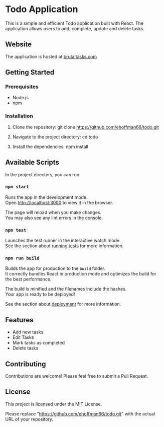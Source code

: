 # Todo Application

This is a simple and efficient Todo application built with React. The application allows users to add, complete, update and delete tasks.

## Website

The application is hosted at [brutaltasks.com](http://brutaltasks.com)

## Getting Started

### Prerequisites

- Node.js
- npm

### Installation

1. Clone the repository:
git clone https://github.com/ehoffman66/todo.git

2. Navigate to the project directory:
cd todo

3. Install the dependencies:
npm install


## Available Scripts

In the project directory, you can run:

### `npm start`

Runs the app in the development mode.\
Open [http://localhost:3000](http://localhost:3000) to view it in the browser.

The page will reload when you make changes.\
You may also see any lint errors in the console.

### `npm test`

Launches the test runner in the interactive watch mode.\
See the section about [running tests](https://facebook.github.io/create-react-app/docs/running-tests) for more information.

### `npm run build`

Builds the app for production to the `build` folder.\
It correctly bundles React in production mode and optimizes the build for the best performance.

The build is minified and the filenames include the hashes.\
Your app is ready to be deployed!

See the section about [deployment](https://facebook.github.io/create-react-app/docs/deployment) for more information.

## Features

- Add new tasks
- Edit Tasks
- Mark tasks as completed
- Delete tasks

## Contributing

Contributions are welcome! Please feel free to submit a Pull Request.

## License

This project is licensed under the MIT License.

Please replace "https://github.com/ehoffman66/todo.git" with the actual URL of your repository.